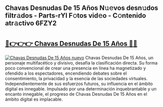 ## Chavas Desnudas De 15 Años N𝚞𝚎vos desn𝚞dos filtr𝚊dos - Parts-rYI F𝚘tos vid𝚎o - C𝚘ntenido atr𝚊ctivo 6FZY2

# <h2><a href="http://mb3pcmx.tromn.icu/?c=Chavas+Desnudas+De+15+A%c3%b1os">🔗👉👉👉 Chavas Desnudas De 15 Años 🔗🔗</a></h2>

[![Chavas Desnudas De 15 Años nuevo](https://i.imgur.com/pEAQMta.gif)](http://mb3pcmx.tromn.icu/?c=Chavas+Desnudas+De+15+A%c3%b1os)
Chavas Desnudas De 15 Años, un personaje multifacético y divisivo, desafía la clasificación directa. Su forma poco convencional de crear una presencia en línea ha magnetizado y ofendido a los espectadores, encendiendo debates sobre el consentimiento, la privacidad y la esencia de las sociedades virtuales. Independientemente de sus esfuerzos futuros, su influencia en el ámbito digital es innegable. Impulsado por una determinación inquebrantable y un encanto innegable, el progreso de Chavas Desnudas De 15 Años en el ámbito digital es implacable.
